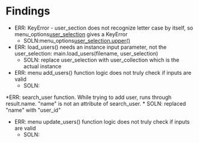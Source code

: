 # Findings #

* ERR: KeyError - user_section does not recognize letter case by itself, so menu_options[user_selection]() gives a KeyError
    * SOLN:menu_options[user_selection.upper()]()
* ERR: load_users() needs an instance input parameter, not the user_selection:  main.load_users(filename, user_selection)
    * SOLN: replace user_selection with user_collection which is the actual instance
* ERR: menu add_users() function logic does not truly check if inputs are valid
    * SOLN: 

*ERR: search_user function. While trying to add user,  runs through result.name. "name" is not an attribute of search_user.
    * SOLN: replaced "name" with "user_id" 

* ERR: menu update_users() function logic does not truly check if inputs are valid
    * SOLN: 